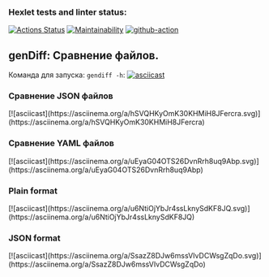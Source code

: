 ### Hexlet tests and linter status:
[![Actions Status](https://github.com/DinarW/frontend-project-lvl2/workflows/hexlet-check/badge.svg)](https://github.com/DinarW/frontend-project-lvl2/actions)
[![Maintainability](https://api.codeclimate.com/v1/badges/0fd7e81e55eff99588f9/maintainability)](https://codeclimate.com/github/DinarW/frontend-project-lvl2/maintainability)
[![github-action](https://github.com/DinarW/frontend-project-lvl2/actions/workflows/github-action.yml/badge.svg)](https://github.com/DinarW/frontend-project-lvl2/actions/workflows/github-action.yml)

<h2>genDiff: Сравнение файлов.</h2>

Команда для запуска: `gendiff -h`:
[![asciicast](https://asciinema.org/a/hohmtxAlYyomyl7yIwevL2djT.svg)](https://asciinema.org/a/hohmtxAlYyomyl7yIwevL2djT)
<h3>Сравнение JSON файлов</h3>
[![asciicast](https://asciinema.org/a/hSVQHKyOmK30KHMiH8JFercra.svg)](https://asciinema.org/a/hSVQHKyOmK30KHMiH8JFercra)
<h3>Сравнение YAML файлов</h3>
[![asciicast](https://asciinema.org/a/uEyaG04OTS26DvnRrh8uq9Abp.svg)](https://asciinema.org/a/uEyaG04OTS26DvnRrh8uq9Abp)
<h3>Plain format</h3>
[![asciicast](https://asciinema.org/a/u6NtiOjYbJr4ssLknySdKF8JQ.svg)](https://asciinema.org/a/u6NtiOjYbJr4ssLknySdKF8JQ)
<h3>JSON format</h3>
[![asciicast](https://asciinema.org/a/SsazZ8DJw6mssVIvDCWsgZqDo.svg)](https://asciinema.org/a/SsazZ8DJw6mssVIvDCWsgZqDo)
